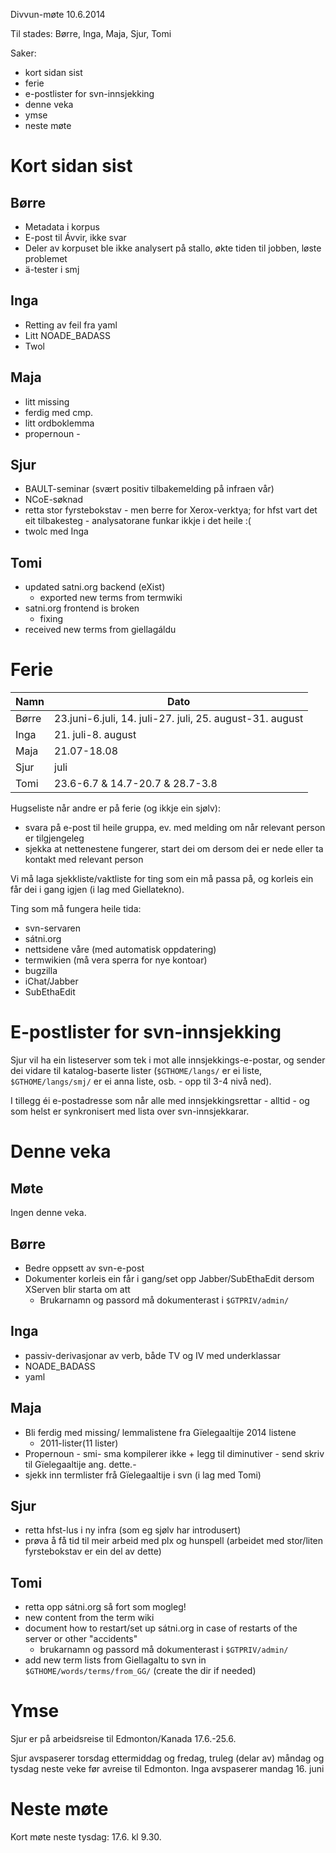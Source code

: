 Divvun-møte 10.6.2014

Til stades: Børre, Inga, Maja, Sjur, Tomi

Saker:
* kort sidan sist
* ferie
* e-postlister for svn-innsjekking
* denne veka
* ymse
* neste møte

# Kort sidan sist

## Børre
* Metadata i korpus
* E-post til Ávvir, ikke svar
* Deler av korpuset ble ikke analysert på stallo, økte tiden til jobben,
  løste problemet
* ä-tester i smj

## Inga
* Retting av feil fra yaml
* Litt NOADE_BADASS
* Twol

## Maja
* litt missing
* ferdig med cmp.
* litt ordboklemma
* propernoun - 

## Sjur
* BAULT-seminar (svært positiv tilbakemelding på infraen vår)
* NCoE-søknad
* retta stor fyrstebokstav - men berre for Xerox-verktya; for hfst vart det eit
  tilbakesteg - analysatorane funkar ikkje i det heile :(
* twolc med Inga

## Tomi
* updated satni.org backend (eXist)
    - exported new terms from termwiki
* satni.org frontend is broken
    - fixing
* received new terms from giellagáldu

# Ferie

|   Namn| Dato
| --- | --- 
| Børre | 23.juni-6.juli, 14. juli-27. juli, 25. august-31. august
| Inga  | 21. juli-8. august
| Maja  | 21.07-18.08
| Sjur  | juli
| Tomi  | 23.6-6.7 & 14.7-20.7 & 28.7-3.8

Hugseliste når andre er på ferie (og ikkje ein sjølv):
* svara på e-post til heile gruppa, ev. med melding om når relevant person er
  tilgjengeleg
* sjekka at nettenestene fungerer, start dei om dersom dei er nede eller ta
  kontakt med relevant person

Vi må laga sjekkliste/vaktliste for ting som ein må passa på, og korleis ein
får dei i gang igjen (i lag med Giellatekno).

Ting som må fungera heile tida:
* svn-servaren
* sátni.org
* nettsidene våre (med automatisk oppdatering)
* termwikien (må vera sperra for nye kontoar)
* bugzilla
* iChat/Jabber
* SubEthaEdit

# E-postlister for svn-innsjekking

Sjur vil ha ein listeserver som tek i mot alle innsjekkings-e-postar, og sender
dei vidare til katalog-baserte lister (`$GTHOME/langs/` er ei liste,
`$GTHOME/langs/smj/` er ei anna liste, osb. - opp til 3-4 nivå ned).

I tillegg éi e-postadresse som når alle med innsjekkingsrettar - alltid - og som helst er synkronisert med lista over svn-innsjekkarar.

# Denne veka

## Møte
Ingen denne veka.

## Børre
* Bedre oppsett av svn-e-post
* Dokumenter korleis ein får i gang/set opp Jabber/SubEthaEdit dersom XServen
  blir starta om att
    - Brukarnamn og passord må dokumenterast i `$GTPRIV/admin/`

## Inga
* passiv-derivasjonar av verb, både TV og IV med underklassar
* NOADE_BADASS
* yaml

## Maja
* Bli ferdig med missing/ lemmalistene fra Gïelegaaltije 2014 listene
  + 2011-lister(11 lister)
* Propernoun - smi- sma kompilerer ikke + legg til diminutiver - send skriv
  til Gïelegaaltije ang. dette.-
* sjekk inn termlister  frå Gïelegaaltije i svn (i lag med Tomi)

## Sjur
* retta hfst-lus i ny infra (som eg sjølv har introdusert)
* prøva å få tid til meir arbeid med plx og hunspell (arbeidet med stor/liten
  fyrstebokstav er ein del av dette)

## Tomi
* retta opp sátni.org så fort som mogleg!
* new content from the term wiki
* document how to restart/set up sátni.org in case of restarts of the server or
  other "accidents"
    - brukarnamn og passord må dokumenterast i `$GTPRIV/admin/`
* add new term lists from Giellagaltu to svn in `$GTHOME/words/terms/from_GG/`
  (create the dir if needed)

# Ymse

Sjur er på arbeidsreise til Edmonton/Kanada 17.6.-25.6.

Sjur avspaserer torsdag ettermiddag og fredag, truleg (delar av) måndag og tysdag neste veke før avreise til Edmonton.
Inga avspaserer mandag 16. juni

# Neste møte

Kort møte neste tysdag: 17.6. kl 9.30.
